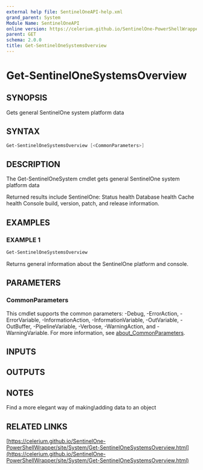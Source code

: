 ```yaml
---
external help file: SentinelOneAPI-help.xml
grand_parent: System
Module Name: SentinelOneAPI
online version: https://celerium.github.io/SentinelOne-PowerShellWrapper/site/System/Get-SentinelOneSystemsOverview.html
parent: GET
schema: 2.0.0
title: Get-SentinelOneSystemsOverview
---
```


# Get-SentinelOneSystemsOverview

## SYNOPSIS
Gets general SentinelOne system platform data

## SYNTAX

```powershell
Get-SentinelOneSystemsOverview [<CommonParameters>]
```

## DESCRIPTION
The Get-SentinelOneSystem cmdlet gets general SentinelOne system platform data

Returned results include SentinelOne:
    Status health
    Database health
    Cache health
    Console build, version, patch, and release information.

## EXAMPLES

### EXAMPLE 1
```powershell
Get-SentinelOneSystemsOverview
```

Returns general information about the SentinelOne platform and console.

## PARAMETERS

### CommonParameters
This cmdlet supports the common parameters: -Debug, -ErrorAction, -ErrorVariable, -InformationAction, -InformationVariable, -OutVariable, -OutBuffer, -PipelineVariable, -Verbose, -WarningAction, and -WarningVariable. For more information, see [about_CommonParameters](http://go.microsoft.com/fwlink/?LinkID=113216).

## INPUTS

## OUTPUTS

## NOTES
Find a more elegant way of making\adding data to an object

## RELATED LINKS

[https://celerium.github.io/SentinelOne-PowerShellWrapper/site/System/Get-SentinelOneSystemsOverview.html](https://celerium.github.io/SentinelOne-PowerShellWrapper/site/System/Get-SentinelOneSystemsOverview.html)

